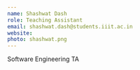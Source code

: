 ```yaml
---
name: Shashwat Dash
role: Teaching Assistant
email: shashwat.dash@students.iiit.ac.in
website:
photo: shashwat.png
---
```


Software Engineering TA